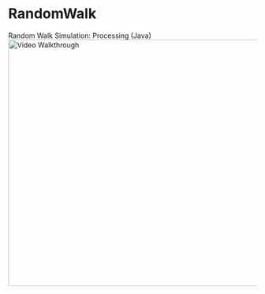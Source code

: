 # RandomWalk
Random Walk Simulation: Processing (Java)
<img src='https://media.giphy.com/media/3EZY8JEGTiJVgNXNhO/giphy.gif' title='Video Walkthrough' width='600' height="500" alt='Video Walkthrough' />
